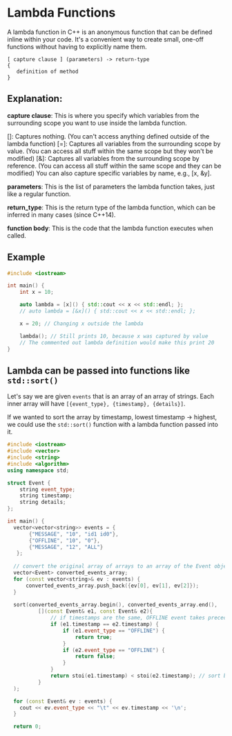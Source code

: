 # Lambda Functions
A lambda function in C++ is an anonymous function that can be defined inline within your code. It's a convenient way to create small, one-off functions without having to explicitly name them.

```
[ capture clause ] (parameters) -> return-type  
{   
   definition of method   
}
```

## Explanation:
**capture clause**:
This is where you specify which variables from the surrounding scope you want to use inside the lambda function.

[]: Captures nothing. (You can't access anything defined outside of the lambda function)
[=]: Captures all variables from the surrounding scope by value. (You can access all stuff within the same scope but they won't be modified)
[&]: Captures all variables from the surrounding scope by reference. (You can access all stuff within the same scope and they can be modified)
You can also capture specific variables by name, e.g., [x, &y].

**parameters**:
This is the list of parameters the lambda function takes, just like a regular function.

**return_type**:
This is the return type of the lambda function, which can be inferred in many cases (since C++14).

**function body**:
This is the code that the lambda function executes when called.

## Example
```cpp
#include <iostream>

int main() {
    int x = 10;

    auto lambda = [x]() { std::cout << x << std::endl; };
    // auto lambda = [&x]() { std::cout << x << std::endl; };

    x = 20; // Changing x outside the lambda

    lambda(); // Still prints 10, because x was captured by value
    // The commented out lambda definition would make this print 20
}
```

## Lambda can be passed into functions like ```std::sort()```
Let's say we are given ```events``` that is an array of an array of strings. Each inner array will have ```[{event_type}, {timestamp}, {details}]```. 

If we wanted to sort the array by timestamp, lowest timestamp -> highest, we could use the ```std::sort()``` function with a lambda function passed into it.

```cpp
#include <iostream>
#include <vector>
#include <string>
#include <algorithm>
using namespace std;

struct Event {
    string event_type;
    string timestamp;
    string details;
};

int main() {
  vector<vector<string>> events = {
       {"MESSAGE", "10", "id1 id0"},
       {"OFFLINE", "10", "0"},
       {"MESSAGE", "12", "ALL"}
   };
  
  // convert the original array of arrays to an array of the Event object type which we created
  vector<Event> converted_events_array;
  for (const vector<string>& ev : events) {
      converted_events_array.push_back({ev[0], ev[1], ev[2]});
  }
  
  sort(converted_events_array.begin(), converted_events_array.end(), 
          [](const Event& e1, const Event& e2){
              // if timestamps are the same, OFFLINE event takes precedence
              if (e1.timestamp == e2.timestamp) {
                  if (e1.event_type == "OFFLINE") {
                      return true;
                  }
                  if (e2.event_type == "OFFLINE") {
                      return false;
                  }
              }
              return stoi(e1.timestamp) < stoi(e2.timestamp); // sort by timestamp, if timestamp on left (e1.timestamp) is less, it will come before timestamp on the right
          }
  );

  for (const Event& ev : events) {
    cout << ev.event_type << "\t" << ev.timestamp << '\n';
  }

  return 0;
```
